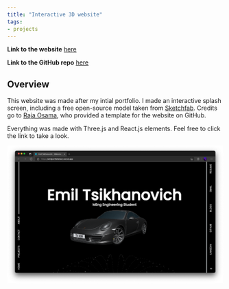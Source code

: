 ```yaml
---
title: "Interactive 3D website"
tags:
- projects
---
```


**Link to the website** [here](https://emilportfoliotest.vercel.app/)

**Link to the GitHub repo** [here](https://github.com/emiltsi/portfoliotest/)

## Overview

This website was made after my intial portfolio. I made an interactive splash screen, including a free open-source model taken from [Sketchfab](https://sketchfab.com/3d-models/free-porsche-911-carrera-4s-d01b254483794de3819786d93e0e1ebf). Credits go to [Raja Osama](https://https://github.com/Raja0sama/rm-portfolio), who provided a template for the website on GitHub.
 
Everything was made with Three.js and React.js elements. Feel free to click the link to take a look.


![Image of website](/emil/images/portfoliotest.png)